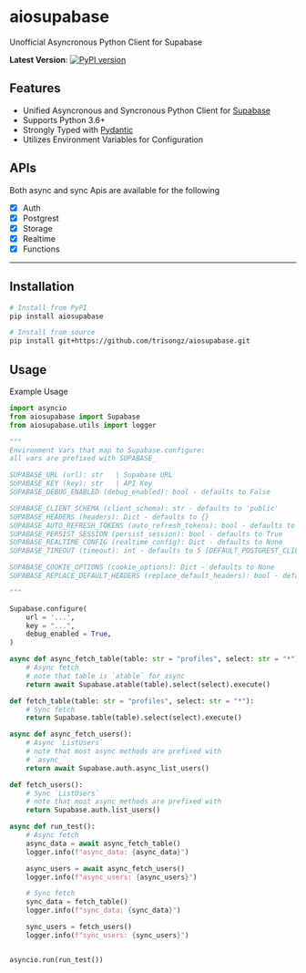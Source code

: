 # aiosupabase
 Unofficial Asyncronous Python Client for Supabase

 **Latest Version**: [![PyPI version](https://badge.fury.io/py/aiosupabase.svg)](https://badge.fury.io/py/aiosupabase)



## Features

- Unified Asyncronous and Syncronous Python Client for [Supabase](https://supabase.com/)
- Supports Python 3.6+
- Strongly Typed with [Pydantic](https://pydantic-docs.helpmanual.io/)
- Utilizes Environment Variables for Configuration

## APIs

Both async and sync Apis are available for the following

- [x] Auth
- [x] Postgrest
- [x] Storage
- [x] Realtime
- [x] Functions

---

## Installation

```bash
# Install from PyPI
pip install aiosupabase

# Install from source
pip install git+https://github.com/trisongz/aiosupabase.git
```

## Usage

Example Usage

```python
import asyncio
from aiosupabase import Supabase
from aiosupabase.utils import logger

"""
Environment Vars that map to Supabase.configure:
all vars are prefixed with SUPABASE_

SUPABASE_URL (url): str   | Supabase URL
SUPABASE_KEY (key): str   | API Key
SUPABASE_DEBUG_ENABLED (debug_enabled): bool - defaults to False

SUPABASE_CLIENT_SCHEMA (client_schema): str - defaults to 'public'
SUPABASE_HEADERS (headers): Dict - defaults to {}
SUPABASE_AUTO_REFRESH_TOKENS (auto_refresh_tokens): bool - defaults to True
SUPABASE_PERSIST_SESSION (persist_session): bool - defaults to True
SUPABASE_REALTIME_CONFIG (realtime_config): Dict - defaults to None
SUPABASE_TIMEOUT (timeout): int - defaults to 5 [DEFAULT_POSTGREST_CLIENT_TIMEOUT]

SUPABASE_COOKIE_OPTIONS (cookie_options): Dict - defaults to None
SUPABASE_REPLACE_DEFAULT_HEADERS (replace_default_headers): bool - defaults to False

"""

Supabase.configure(
    url = '...',
    key = "...",
    debug_enabled = True,
)

async def async_fetch_table(table: str = "profiles", select: str = "*"):
    # Async fetch
    # note that table is `atable` for async
    return await Supabase.atable(table).select(select).execute()

def fetch_table(table: str = "profiles", select: str = "*"):
    # Sync fetch
    return Supabase.table(table).select(select).execute()

async def async_fetch_users():
    # Async `ListUsers`
    # note that most async methods are prefixed with
    # `async_` 
    return await Supabase.auth.async_list_users()

def fetch_users():
    # Sync `ListUsers`
    # note that most async methods are prefixed with
    return Supabase.auth.list_users()

async def run_test():
    # Async fetch
    async_data = await async_fetch_table()
    logger.info(f"async_data: {async_data}")

    async_users = await async_fetch_users()
    logger.info(f"async_users: {async_users}")

    # Sync fetch
    sync_data = fetch_table()
    logger.info(f"sync_data: {sync_data}")

    sync_users = fetch_users()
    logger.info(f"sync_users: {sync_users}")


asyncio.run(run_test())

```
